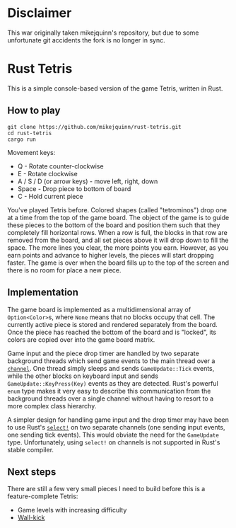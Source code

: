 # Disclaimer
This war originally taken mikejquinn's repository, but due to some unfortunate git accidents the fork is no longer in sync.

# Rust Tetris

This is a simple console-based version of the game Tetris, written in Rust.

## How to play

    git clone https://github.com/mikejquinn/rust-tetris.git
    cd rust-tetris
    cargo run

Movement keys:

* Q - Rotate counter-clockwise
* E - Rotate clockwise
* A / S / D (or arrow keys) - move left, right, down
* Space - Drop piece to bottom of board
* C - Hold current piece

You've played Tetris before. Colored shapes (called "tetrominos") drop one at a time from the top of the game
board. The object of the game is to guide these pieces to the bottom of the board and position them such that
they completely fill horizontal rows. When a row is full, the blocks in that row are removed from the board,
and all set pieces above it will drop down to fill the space. The more lines you clear, the more points you
earn. However, as you earn points and advance to higher levels, the pieces will start dropping faster. The
game is over when the board fills up to the top of the screen and there is no room for place a new piece.

## Implementation

The game board is implemented as a multidimensional array of `Option<Color>`s, where `None` means that no
blocks occupy that cell. The currently active piece is stored and rendered separately from the board. Once the
piece has reached the bottom of the board and is "locked", its colors are copied over into the game board
matrix.

Game input and the piece drop timer are handled by two separate background threads which send game events to
the main thread over a [`channel`](https://doc.rust-lang.org/std/sync/mpsc/fn.channel.html). One thread simply
sleeps and sends `GameUpdate::Tick` events, while the other blocks on keyboard input and sends
`GameUpdate::KeyPress(Key)` events as they are detected. Rust's powerful `enum` type makes it very easy to
describe this communication from the background threads over a single channel without having to resort to a
more complex class hierarchy.

A simpler design for handling game input and the drop timer may have been to use Rust's
[`select!`](https://doc.rust-lang.org/std/macro.select!.html) on two separate channels (one sending input
events, one sending tick events). This would obviate the need for the `GameUpdate` type. Unfortunately, using
`select!` on channels is not supported in Rust's stable compiler.

## Next steps

There are still a few very small pieces I need to build before this is a feature-complete Tetris:
* Game levels with increasing difficulty
* [Wall-kick](http://tetris.wikia.com/wiki/Wall_kick)
